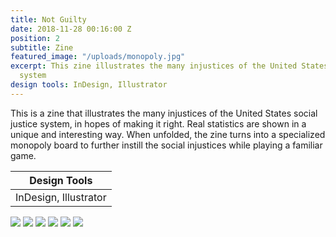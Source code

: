 ```yaml
---
title: Not Guilty
date: 2018-11-28 00:16:00 Z
position: 2
subtitle: Zine
featured_image: "/uploads/monopoly.jpg"
excerpt: This zine illustrates the many injustices of the United States social justice
  system
design tools: InDesign, Illustrator
---
```


This is a zine that illustrates the many injustices of the United States social justice system, in hopes of making it right. Real statistics are shown in a unique and interesting way. When unfolded, the zine turns into a specialized monopoly board to further instill the social injustices while playing a familiar game.

| Design Tools           |
|------------------------|
| InDesign, Illustrator  |

<div class="gallery" data-columns="4">
	<img src="/uploads/zine-front.jpg">
	<img src="/uploads/page-one.jpg">
        <img src="/uploads/page-two.jpg">
        <img src="/uploads/page-three.jpg">
        <img src="/uploads/zine-back.jpg">
        <img src="/uploads/monopoly.jpg">
</div>